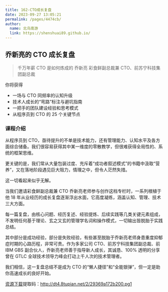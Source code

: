 ```yaml
---
title: 162-CTO成长复盘
date: 2023-09-27 13:05:21
permalink: /pages/4474cb/
author: 
  name: 北鸟南游
  link: https://shenshuai89.github.io/
---
```

## 乔新亮的 CTO 成长复盘
> 千万年薪 CTO 是如何炼成的
> 乔新亮  彩食鲜副总裁兼 CTO、前苏宁科技集团副总裁

你将获得
- 一场与 CTO 同频率的认知升级
- 技术人成长的“弯路”标注与避坑指南
- 一把手的团队建设经验和思考模式
- 从程序员到 CTO 的 25 个关键节点

### 课程介绍

从程序员到 CTO，亟待提升的不单是技术能力，还有管理能力、认知水平及各方面综合储备。我们很容易获得其中某一维度的零散教学，但很难获得全局性的、系统的框架思维。

更关键的是，我们常从大量包装过度、充斥着“成功者叙述模式”的书籍中汲取“营养”，又在落地阶段遇见巨大阻力，情理之中，但令人茫然失措。

这一切看起来似乎无解。

当我们邀请彩食鲜副总裁兼 CTO 乔新亮老师参与创作这档专栏时，一系列根植于他 18 年从业经历的成长复盘逐渐浮出水面，它高度凝练，涵盖认知、管理、技术三大方面。

每一篇复盘，由核心问题、经历复述、经验提炼、后续实践等几类关键元素组成，不发明任何基于理论、玄之又玄的管理学名词和操作模式，一切输出皆脱胎于实践总结。

其中部分是成功经验，部分是失败经验，有些甚至脱胎于乔新亮老师身患重度抑郁症时期的心路历程，非常可贵。作为多家公司 CTO、前苏宁科技集团副总裁、前 IBM GBS 副合伙人，乔新亮老师善于指导新人成长，其诚恳、100% 透明的分享曾在 GTLC 全球技术领导力峰会打动上千人次的技术管理者。

我们相信，这一复盘总结不是成为 CTO 的“懒人捷径”和“全能银弹”，但一定是助你高速成长的良好开始。


[资源下载](https://pan.baidu.com/s/15DlI98A3HI10ikJAMkFM0A)提取码：http://dt4.8tupian.net/2/29369a172b200.pg1	